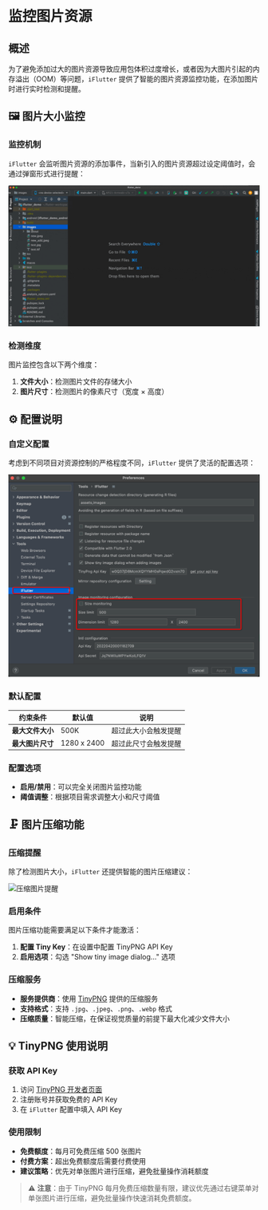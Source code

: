 # 监控图片资源

## 概述

为了避免添加过大的图片资源导致应用包体积过度增长，或者因为大图片引起的内存溢出（OOM）等问题，`iFlutter` 提供了智能的图片资源监控功能，在添加图片时进行实时检测和提醒。

## 🖼️ 图片大小监控

### 监控机制

`iFlutter` 会监听图片资源的添加事件，当新引入的图片资源超过设定阈值时，会通过弹窗形式进行提醒：

![大图引入提醒](../../configs/check_pic.gif)

### 检测维度

图片监控包含以下两个维度：

1. **文件大小**：检测图片文件的存储大小
2. **图片尺寸**：检测图片的像素尺寸（宽度 × 高度）

## ⚙️ 配置说明

### 自定义配置

考虑到不同项目对资源控制的严格程度不同，`iFlutter` 提供了灵活的配置选项：

![大图引入配置](../../configs/check_pic_config.png)

### 默认配置

| 约束条件 | 默认值 | 说明 |
|---------|-------|------|
| **最大文件大小** | 500K | 超过此大小会触发提醒 |
| **最大图片尺寸** | 1280 x 2400 | 超过此尺寸会触发提醒 |

### 配置选项

- **启用/禁用**：可以完全关闭图片监控功能
- **阈值调整**：根据项目需求调整大小和尺寸阈值

## 🗜️ 图片压缩功能

### 压缩提醒

除了检测图片大小，`iFlutter` 还提供智能的图片压缩建议：

![压缩图片提醒](../../configs/auto_tiny.gif)

### 启用条件

图片压缩功能需要满足以下条件才能激活：

1. **配置 Tiny Key**：在设置中配置 TinyPNG API Key
2. **启用选项**：勾选 "Show tiny image dialog..." 选项

### 压缩服务

- **服务提供商**：使用 [TinyPNG](https://tinypng.com/) 提供的压缩服务
- **支持格式**：支持 `.jpg`、`.jpeg`、`.png`、`.webp` 格式
- **压缩质量**：智能压缩，在保证视觉质量的前提下最大化减少文件大小

## 💡 TinyPNG 使用说明

### 获取 API Key

1. 访问 [TinyPNG 开发者页面](https://tinypng.com/developers)
2. 注册账号并获取免费的 API Key
3. 在 `iFlutter` 配置中填入 API Key

### 使用限制

- **免费额度**：每月可免费压缩 500 张图片
- **付费方案**：超出免费额度后需要付费使用
- **建议策略**：优先对单张图片进行压缩，避免批量操作消耗额度

> ⚠️ **注意**：由于 TinyPNG 每月免费压缩数量有限，建议优先通过右键菜单对单张图片进行压缩，避免批量操作快速消耗免费额度。